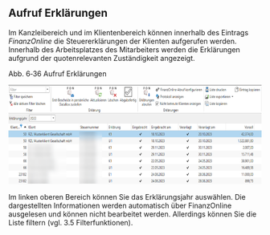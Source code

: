 ## Aufruf Erklärungen

Im Kanzleibereich und im Klientenbereich können innerhalb des Eintrags
*FinanzOnline* die Steuererklärungen der Klienten aufgerufen werden.
Innerhalb des Arbeitsplatzes des Mitarbeiters werden die Erklärungen
aufgrund der quotenrelevanten Zuständigkeit angezeigt.

Abb. 6‑36 Aufruf Erklärungen

<img src="img/image158.png"
style="width:6.78575in;height:2.06555in" />

Im linken oberen Bereich können Sie das Erklärungsjahr auswählen. Die
dargestellten Informationen werden automatisch über FinanzOnline
ausgelesen und können nicht bearbeitet werden. Allerdings können Sie die
Liste filtern (vgl. 3.5 Filterfunktionen).